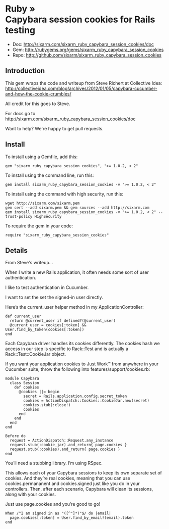 # Ruby » <br> Capybara session cookies for Rails testing

* Doc: <http://sixarm.com/sixarm_ruby_capybara_session_cookies/doc>
* Gem: <http://rubygems.org/gems/sixarm_ruby_capybara_session_cookies>
* Repo: <http://github.com/sixarm/sixarm_ruby_capybara_session_cookies>
<!--HEADER-SHUT-->


## Introduction

This gem wraps the code and writeup from Steve Richert at Collective Idea:
http://collectiveidea.com/blog/archives/2012/01/05/capybara-cucumber-and-how-the-cookie-crumbles/

All credit for this goes to Steve.

For docs go to <http://sixarm.com/sixarm_ruby_capybara_session_cookies/doc>

Want to help? We're happy to get pull requests.


<!--INSTALL-OPEN-->

## Install

To install using a Gemfile, add this:

    gem "sixarm_ruby_capybara_session_cookies", ">= 1.0.2, < 2"

To install using the command line, run this:

    gem install sixarm_ruby_capybara_session_cookies -v ">= 1.0.2, < 2"

To install using the command with high security, run this:

    wget http://sixarm.com/sixarm.pem
    gem cert --add sixarm.pem && gem sources --add http://sixarm.com
    gem install sixarm_ruby_capybara_session_cookies -v ">= 1.0.2, < 2" --trust-policy HighSecurity

To require the gem in your code:

    require "sixarm_ruby_capybara_session_cookies"

<!--INSTALL-SHUT-->


## Details


From Steve's writeup...

When I write a new Rails application, it often needs some sort of user authentication.

I like to test authentication in Cucumber.

I want to set the set the signed-in user directly.

Here’s the current_user helper method in my ApplicationController:

    def current_user
      return @current_user if defined?(@current_user)
      @current_user = cookies[:token] && User.find_by_token(cookies[:token])
    end

Each Capybara driver handles its cookies differently. The cookies hash we access in our step is specific to Rack::Test and is actually a Rack::Test::CookieJar object.

If you want your application cookies to Just Work™ from anywhere in your Cucumber suite, throw the following into features/support/cookies.rb:

    module Capybara
      class Session
        def cookies
          @cookies ||= begin
            secret = Rails.application.config.secret_token
            cookies = ActionDispatch::Cookies::CookieJar.new(secret)
            cookies.stub(:close!)
            cookies
          end
        end
      end
    end

    Before do
      request = ActionDispatch::Request.any_instance
      request.stub(:cookie_jar).and_return{ page.cookies }
      request.stub(:cookies).and_return{ page.cookies }
    end

You’ll need a stubbing library. I’m using RSpec.

This allows each of your Capybara sessions to keep its own separate set of cookies. And they’re real cookies, meaning that you can use cookies.permananent and cookies.signed just like you do in your controllers. Then, after each scenario, Capybara will clean its sessions, along with your cookies.

Just use page.cookies and you’re good to go!

    When /^I am signed in as "([^"]*)"$/ do |email|
      page.cookies[:token] = User.find_by_email!(email).token
    end
